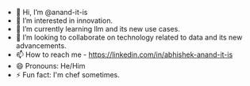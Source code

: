 - 👋 Hi, I’m @anand-it-is
- 👀 I’m interested in innovation.
- 🌱 I’m currently learning llm and its new use cases.
- 💞️ I’m looking to collaborate on technology related to data and its new advancements. 
- 📫 How to reach me - https://linkedin.com/in/abhishek-anand-it-is
- 😄 Pronouns: He/Him
- ⚡ Fun fact: I'm chef sometimes.

<!---
anand-it-is/anand-it-is is a ✨ special ✨ repository because its `README.md` (this file) appears on your GitHub profile.
You can click the Preview link to take a look at your changes.
--->
